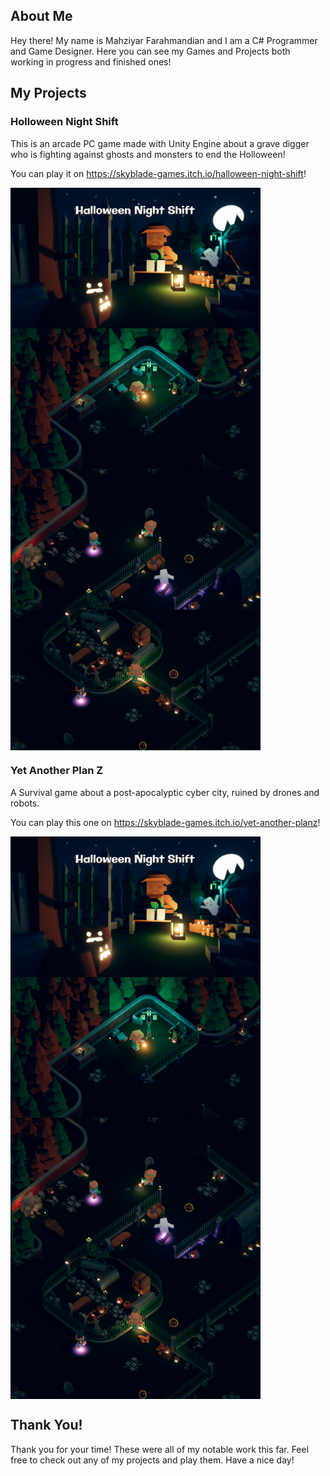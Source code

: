 ## About Me
Hey there! My name is Mahziyar Farahmandian and I am a C# Programmer and Game Designer.
Here you can see my Games and Projects both working in progress and finished ones!

## My Projects
### Holloween Night Shift
This is an arcade PC game made with Unity Engine about a grave digger who is fighting against ghosts and monsters to end the Holloween!

You can play it on https://skyblade-games.itch.io/halloween-night-shift!

<div style="display: flex; flex-direction: column; flex-wrap: nowrap;">
  <img width="400" src="https://github.com/WerdoxDev/WerdoxDev/blob/master/UcC3Ed.png" />
  <img width="400" src="https://github.com/WerdoxDev/WerdoxDev/blob/master/hDxr%2Br.png" />
</div>
<div style="display: flex; flex-direction: column; flex-wrap: nowrap;">
  <img width="400" src="https://github.com/WerdoxDev/WerdoxDev/blob/master/d2AL7y.png" />
  <img width="400" src="https://github.com/WerdoxDev/WerdoxDev/blob/master/vZayhZ.png" />
</div>

### Yet Another Plan Z
A Survival game about a post-apocalyptic cyber city, ruined by drones and robots.

You can play this one on https://skyblade-games.itch.io/yet-another-planz!

<div style="display: flex; flex-direction: column; flex-wrap: nowrap;">
  <img width="400" src="https://github.com/WerdoxDev/WerdoxDev/blob/master/UcC3Ed.png" />
  <img width="400" src="https://github.com/WerdoxDev/WerdoxDev/blob/master/hDxr%2Br.png" />
</div>
<div style="display: flex; flex-direction: column; flex-wrap: nowrap;">
  <img width="400" src="https://github.com/WerdoxDev/WerdoxDev/blob/master/d2AL7y.png" />
  <img width="400" src="https://github.com/WerdoxDev/WerdoxDev/blob/master/vZayhZ.png" />
</div>

## Thank You!
Thank you for your time!
These were all of my notable work this far. Feel free to check out any of my projects and play them.
Have a nice day!
<!--
**VoiD-ev/VoiD-ev** is a ✨ _special_ ✨ repository because its `README.md` (this file) appears on your GitHub profile.

Here are some ideas to get you started:

- 🔭 I’m currently working on ...
- 🌱 I’m currently learning ...
- 👯 I’m looking to collaborate on ...
- 🤔 I’m looking for help with ...
- 💬 Ask me about ...
- 📫 How to reach me: ...
- 😄 Pronouns: ...
- ⚡ Fun fact: ...
-->
